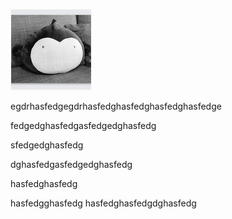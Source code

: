 ![这是一张图片](lalala.png)

egdrhasfedgegdrhasfedghasfedghasfedghasfedge

fedgedghasfedgasfedgedghasfedg

sfedgedghasfedg

dghasfedgasfedgedghasfedg

hasfedghasfedg

hasfedgghasfedg
hasfedghasfedgdghasfedg